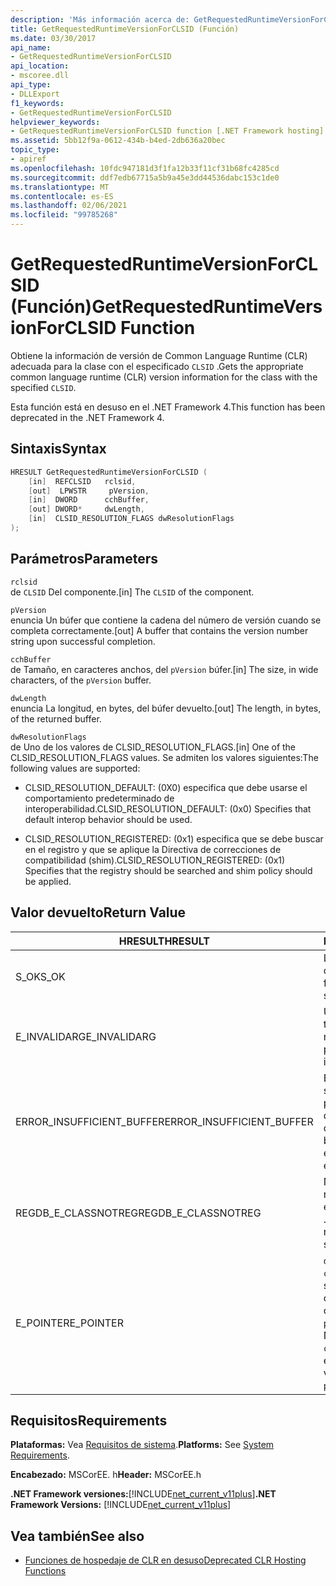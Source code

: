 ```yaml
---
description: 'Más información acerca de: GetRequestedRuntimeVersionForCLSID ((función)'
title: GetRequestedRuntimeVersionForCLSID (Función)
ms.date: 03/30/2017
api_name:
- GetRequestedRuntimeVersionForCLSID
api_location:
- mscoree.dll
api_type:
- DLLExport
f1_keywords:
- GetRequestedRuntimeVersionForCLSID
helpviewer_keywords:
- GetRequestedRuntimeVersionForCLSID function [.NET Framework hosting]
ms.assetid: 5bb12f9a-0612-434b-b4ed-2db636a20bec
topic_type:
- apiref
ms.openlocfilehash: 10fdc947181d3f1fa12b33f11cf31b68fc4285cd
ms.sourcegitcommit: ddf7edb67715a5b9a45e3dd44536dabc153c1de0
ms.translationtype: MT
ms.contentlocale: es-ES
ms.lasthandoff: 02/06/2021
ms.locfileid: "99785268"
---
```

# <a name="getrequestedruntimeversionforclsid-function"></a><span data-ttu-id="63602-103">GetRequestedRuntimeVersionForCLSID (Función)</span><span class="sxs-lookup"><span data-stu-id="63602-103">GetRequestedRuntimeVersionForCLSID Function</span></span>

<span data-ttu-id="63602-104">Obtiene la información de versión de Common Language Runtime (CLR) adecuada para la clase con el especificado `CLSID` .</span><span class="sxs-lookup"><span data-stu-id="63602-104">Gets the appropriate common language runtime (CLR) version information for the class with the specified `CLSID`.</span></span>  
  
 <span data-ttu-id="63602-105">Esta función está en desuso en el .NET Framework 4.</span><span class="sxs-lookup"><span data-stu-id="63602-105">This function has been deprecated in the .NET Framework 4.</span></span>  
  
## <a name="syntax"></a><span data-ttu-id="63602-106">Sintaxis</span><span class="sxs-lookup"><span data-stu-id="63602-106">Syntax</span></span>  
  
```cpp  
HRESULT GetRequestedRuntimeVersionForCLSID (  
    [in]  REFCLSID   rclsid,
    [out]  LPWSTR     pVersion,
    [in]  DWORD      cchBuffer,
    [out] DWORD*     dwLength,
    [in]  CLSID_RESOLUTION_FLAGS dwResolutionFlags  
);  
```  
  
## <a name="parameters"></a><span data-ttu-id="63602-107">Parámetros</span><span class="sxs-lookup"><span data-stu-id="63602-107">Parameters</span></span>  

 `rclsid`  
 <span data-ttu-id="63602-108">de  `CLSID` Del componente.</span><span class="sxs-lookup"><span data-stu-id="63602-108">[in]  The `CLSID` of the component.</span></span>  
  
 `pVersion`  
 <span data-ttu-id="63602-109">enuncia  Un búfer que contiene la cadena del número de versión cuando se completa correctamente.</span><span class="sxs-lookup"><span data-stu-id="63602-109">[out]  A buffer that contains the version number string upon successful completion.</span></span>  
  
 `cchBuffer`  
 <span data-ttu-id="63602-110">de  Tamaño, en caracteres anchos, del `pVersion` búfer.</span><span class="sxs-lookup"><span data-stu-id="63602-110">[in]  The size, in wide characters, of the `pVersion` buffer.</span></span>  
  
 `dwLength`  
 <span data-ttu-id="63602-111">enuncia La longitud, en bytes, del búfer devuelto.</span><span class="sxs-lookup"><span data-stu-id="63602-111">[out] The length, in bytes, of the returned buffer.</span></span>  
  
 `dwResolutionFlags`  
 <span data-ttu-id="63602-112">de  Uno de los valores de CLSID_RESOLUTION_FLAGS.</span><span class="sxs-lookup"><span data-stu-id="63602-112">[in]  One of the CLSID_RESOLUTION_FLAGS values.</span></span> <span data-ttu-id="63602-113">Se admiten los valores siguientes:</span><span class="sxs-lookup"><span data-stu-id="63602-113">The following values are supported:</span></span>  
  
- <span data-ttu-id="63602-114">CLSID_RESOLUTION_DEFAULT: (0X0) especifica que debe usarse el comportamiento predeterminado de interoperabilidad.</span><span class="sxs-lookup"><span data-stu-id="63602-114">CLSID_RESOLUTION_DEFAULT: (0x0) Specifies that default interop behavior should be used.</span></span>  
  
- <span data-ttu-id="63602-115">CLSID_RESOLUTION_REGISTERED: (0x1) especifica que se debe buscar en el registro y que se aplique la Directiva de correcciones de compatibilidad (shim).</span><span class="sxs-lookup"><span data-stu-id="63602-115">CLSID_RESOLUTION_REGISTERED: (0x1) Specifies that the registry should be searched and shim policy should be applied.</span></span>  
  
## <a name="return-value"></a><span data-ttu-id="63602-116">Valor devuelto</span><span class="sxs-lookup"><span data-stu-id="63602-116">Return Value</span></span>  
  
|<span data-ttu-id="63602-117">HRESULT</span><span class="sxs-lookup"><span data-stu-id="63602-117">HRESULT</span></span>|<span data-ttu-id="63602-118">Descripción</span><span class="sxs-lookup"><span data-stu-id="63602-118">Description</span></span>|  
|-------------|-----------------|  
|<span data-ttu-id="63602-119">S_OK</span><span class="sxs-lookup"><span data-stu-id="63602-119">S_OK</span></span>|<span data-ttu-id="63602-120">La función se devolvió correctamente.</span><span class="sxs-lookup"><span data-stu-id="63602-120">The function returned successfully.</span></span>|  
|<span data-ttu-id="63602-121">E_INVALIDARG</span><span class="sxs-lookup"><span data-stu-id="63602-121">E_INVALIDARG</span></span>|<span data-ttu-id="63602-122">Uno de los parámetros tiene un tipo o formato no válido.</span><span class="sxs-lookup"><span data-stu-id="63602-122">One of the parameters has an invalid type or format.</span></span>|  
|<span data-ttu-id="63602-123">ERROR_INSUFFICIENT_BUFFER</span><span class="sxs-lookup"><span data-stu-id="63602-123">ERROR_INSUFFICIENT_BUFFER</span></span>|<span data-ttu-id="63602-124">El `pVersion` búfer no es suficientemente grande para contener la cadena de versión completa.</span><span class="sxs-lookup"><span data-stu-id="63602-124">The `pVersion` buffer is not large enough to hold the entire version string.</span></span>|  
|<span data-ttu-id="63602-125">REGDB_E_CLASSNOTREG</span><span class="sxs-lookup"><span data-stu-id="63602-125">REGDB_E_CLASSNOTREG</span></span>|<span data-ttu-id="63602-126">No hay ninguna clase registrada con el especificado `CLSID` .</span><span class="sxs-lookup"><span data-stu-id="63602-126">There is no class registered with the specified `CLSID`.</span></span>|  
|<span data-ttu-id="63602-127">E_POINTER</span><span class="sxs-lookup"><span data-stu-id="63602-127">E_POINTER</span></span>|<span data-ttu-id="63602-128">`dwLength` es null, o `cchBuffer` es lo suficientemente grande como para contener la cadena de versión, pero `pVersion` es NULL.</span><span class="sxs-lookup"><span data-stu-id="63602-128">`dwLength` is null, or `cchBuffer` is large enough to hold the version string, but `pVersion` is null.</span></span>|  
  
## <a name="requirements"></a><span data-ttu-id="63602-129">Requisitos</span><span class="sxs-lookup"><span data-stu-id="63602-129">Requirements</span></span>  

 <span data-ttu-id="63602-130">**Plataformas:** Vea [Requisitos de sistema](../../get-started/system-requirements.md).</span><span class="sxs-lookup"><span data-stu-id="63602-130">**Platforms:** See [System Requirements](../../get-started/system-requirements.md).</span></span>  
  
 <span data-ttu-id="63602-131">**Encabezado:** MSCorEE. h</span><span class="sxs-lookup"><span data-stu-id="63602-131">**Header:** MSCorEE.h</span></span>  
  
 <span data-ttu-id="63602-132">**.NET Framework versiones:**[!INCLUDE[net_current_v11plus](../../../../includes/net-current-v11plus-md.md)]</span><span class="sxs-lookup"><span data-stu-id="63602-132">**.NET Framework Versions:** [!INCLUDE[net_current_v11plus](../../../../includes/net-current-v11plus-md.md)]</span></span>  
  
## <a name="see-also"></a><span data-ttu-id="63602-133">Vea también</span><span class="sxs-lookup"><span data-stu-id="63602-133">See also</span></span>

- [<span data-ttu-id="63602-134">Funciones de hospedaje de CLR en desuso</span><span class="sxs-lookup"><span data-stu-id="63602-134">Deprecated CLR Hosting Functions</span></span>](deprecated-clr-hosting-functions.md)
